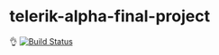 # telerik-alpha-final-project
👌
[![Build Status](http://78.90.23.143:8081/buildStatus/icon?job=Telerik%20Final%20Project)](http://78.90.23.143:8081/buildStatus/icon?job=Telerik%20Final%20Project)
